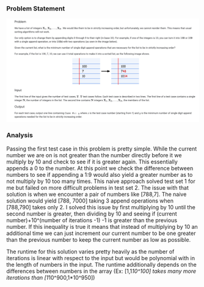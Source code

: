 ### Problem Statement
![Image not loading :(](ProblemStatement.png)

### Analysis
Passing the first test case in this problem is pretty simple. While the current number we are on is not greater than the number directly before it we multiply by 10 and check to see if it is greater again. This essentially appends a 0 to the number. At this point we check the difference between numbers to see if appending a 1:9 would also yield a greater number as to not multiply by 10 too many times. This naive approach solved test set 1 for me but failed on more difficult problems in test set 2. The issue with that solution is when we encounter a pair of numbers like [788,7]. The naive solution would yield [788, 7000] taking 3 append operations when [788,790] takes only 2. I solved this issue by first multiplying by 10 until the second number is greater, then dividing by 10 and seeing if (current number)+10^(number of iterations -1) -1 is greater than the previous number. If this inequality is true it means that instead of multiplying by 10 an additional time we can just increment our current number to be one greater than the previous number to keep the current number as low as possible.

The runtime for this solution varies pretty heavily as the number of iterations is linear with respect to the input but would be polynomial with in the length of numbers in the input. The runtime additionally depends on the differences between numbers in the array (Ex: [1,1*10^100] takes many more iterations than [1*10^900,1*10^950])
